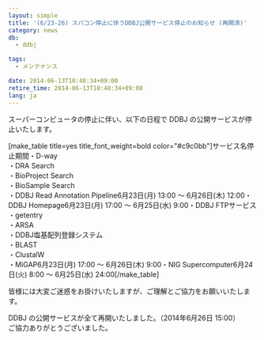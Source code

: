 ```yaml
---
layout: simple
title: '(6/23-26) スパコン停止に伴うDDBJ公開サービス停止のお知らせ (再開済)'
category: news
db:
  - ddbj

tags:
  - メンテナンス

date: 2014-06-13T10:48:34+09:00
retire_time: 2014-06-13T10:48:34+09:00
lang: ja
---
```


<p>スーパーコンピュータの停止に伴い、以下の日程で DDBJ の公開サービスが停止いたします。</p>[make_table title=yes title_font_weight=bold color="#c9c0bb"]サービス名停止期間・D-way<br>・DRA Search<br>・BioProject Search<br>・BioSample Search<br>・DDBJ Read Annotation Pipeline6月23日(月) 13:00 ～ 6月26日(木) 12:00・DDBJ Homepage6月23日(月) 17:00 ～ 6月25日(水) 9:00・DDBJ FTPサービス<br>・getentry<br>・ARSA<br>・DDBJ塩基配列登録システム<br>・BLAST<br>・ClustalW<br>・MiGAP6月23日(月) 17:00 ～ 6月26日(木) 9:00・NIG Supercomputer6月24日(火) 8:00 ～ 6月25日(水) 24:00[/make_table]

<p>皆様には大変ご迷惑をお掛けいたしますが、ご理解とご協力をお願いいたします。</p>

<p><span class="font-red">DDBJ の公開サービスが全て再開いたしました。（2014年6月26日 15:00）<br>ご協力ありがとうございました。</span></p>
